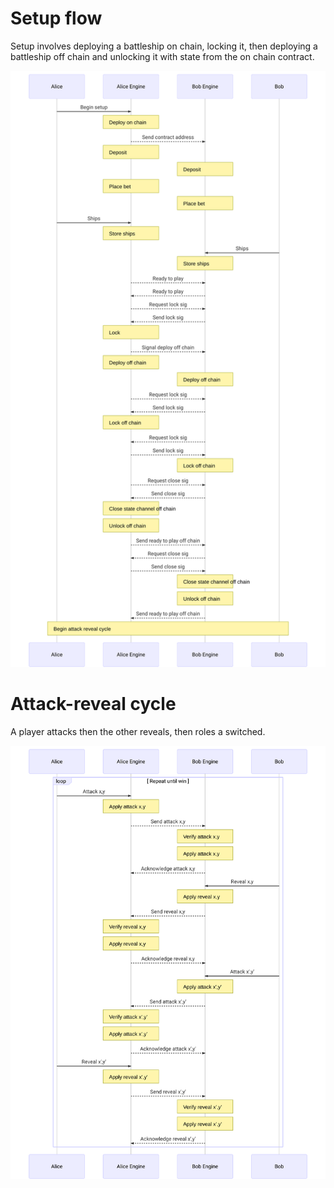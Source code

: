 Setup flow
=================

Setup involves deploying a battleship on chain, locking it, then deploying a battleship off chain and unlocking it with state from the on chain contract.

![Setup](./markdownImages/setup.svg)

Attack-reveal cycle
======================
A player attacks then the other reveals, then roles a switched.

![Attack-reveal](./markdownImages/attackReveal.svg)
